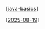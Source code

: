 [[java-basics]]

[[2025-08-19]]

[//begin]: # "Autogenerated link references for markdown compatibility"
[java-basics]: java-basics.md "Java Basics"
[2025-08-19]: ../../../daily/2025-08-19.md "2025-08-19"
[//end]: # "Autogenerated link references"
